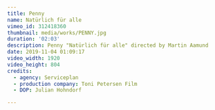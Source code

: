 ```yaml
---
title: Penny
name: Natürlich für alle
vimeo_id: 312418360
thumbnail: media/works/PENNY.jpg
duration: '02:03'
description: Penny "Natürlich für alle" directed by Martin Aamund
date: 2019-11-04 01:09:17
video_width: 1920
video_height: 804
credits: 
  - agency: Serviceplan
  - production company: Toni Petersen Film
  - DOP: Julian Hohndorf

---
```


